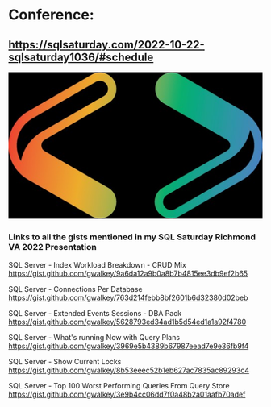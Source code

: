 # Conference:
## https://sqlsaturday.com/2022-10-22-sqlsaturday1036/#schedule

![alt text](https://raw.githubusercontent.com/gwalkey/SQL-Saturday-Richmond-2022/master/SQLSaturday.jpg)

### Links to all the gists mentioned in my SQL Saturday Richmond VA 2022 Presentation ###

SQL Server - Index Workload Breakdown - CRUD Mix<br>
https://gist.github.com/gwalkey/9a6da12a9b0a8b7b4815ee3db9ef2b65

SQL Server - Connections Per Database<br>
https://gist.github.com/gwalkey/763d214febb8bf2601b6d32380d02beb

SQL Server - Extended Events Sessions - DBA Pack<br>
https://gist.github.com/gwalkey/5628793ed34ad1b5d54ed1a1a92f4780

SQL Server - What's running Now with Query Plans<br>
https://gist.github.com/gwalkey/3969e5b4389b67987eead7e9e36fb9f4

SQL Server - Show Current Locks<br>
https://gist.github.com/gwalkey/8b53eeec52b1eb627ac7835ac89293c4

SQL Server - Top 100 Worst Performing Queries From Query Store<br>
https://gist.github.com/gwalkey/3e9b4cc06dd7f0a48b2a01aafb70adef


